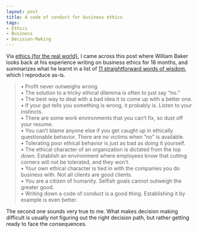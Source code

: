 ```yaml
---
layout: post
title: A code of conduct for business ethics
tags:
- Ethics
- Business
- Decision-Making
---
```


Via [ethics {for the real world}](http://ethicsfortherealworld.com/blog/), I came across this post where William Baker looks back at his experience writing on business ethics for 18 months, and summarizes what he learnt in a list of [11 straightforward words of wisdom](http://blogs.bnet.com/ethics/?p=180), which I reproduce as-is.

> &bull;    Profit never outweighs wrong.  
> &bull;    The solution to a tricky ethical dilemma is often to just say &ldquo;no.&rdquo;  
> &bull;    The best way to deal with a bad idea it to come up with a better one.  
> &bull;    If your gut tells you something is wrong, it probably is. Listen to your instincts.  
> &bull;    There are some work environments that you can&rsquo;t fix, so dust off your resume.  
> &bull;    You can&rsquo;t blame anyone else if you get caught up in ethically questionable behavior. There are no victims when &ldquo;no&rdquo; is available.  
> &bull;    Tolerating poor ethical behavior is just as bad as doing it yourself.  
> &bull;    The ethical character of an organization is dictated from the top down. Establish an environment where employees know that cutting corners will not be tolerated, and they won&rsquo;t.  
> &bull;    Your own ethical character is tied in with the companies you do business with. Not all clients are good clients.  
> &bull;    You are a citizen of humanity. Selfish goals cannot outweigh the greater good.  
> &bull;    Writing down a code of conduct is a good thing. Establishing it by example is even better.  

The second one sounds very true to me. What makes decision making difficult is usually not figuring out the right decision path, but rather getting ready to face the consequences.
